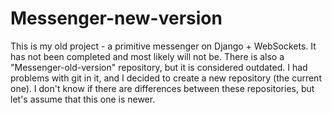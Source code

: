 # Messenger-new-version

This is my old project - a primitive messenger on Django + WebSockets. It has not been completed and most likely will not be.
There is also a "Messenger-old-version" repository, but it is considered outdated. I had problems with git in it, and I decided to create a new repository (the current one).
I don't know if there are differences between these repositories, but let's assume that this one is newer.
